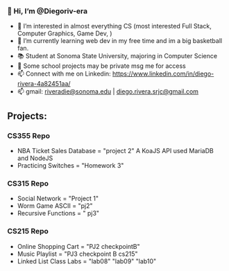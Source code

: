 ### 👋 Hi, I’m @Diegoriv-era
- 👀 I’m interested in almost everything CS (most interested Full Stack, Computer Graphics, Game Dev, )
- 🌱 I’m currently learning web dev in my free time and im a big basketball fan.
- 📚 Student at Sonoma State University, majoring in Computer Science
- 🚨 Some school projects may be private msg me for access
- 📫 Connect with me on Linkedin: https://www.linkedin.com/in/diego-rivera-4a82451aa/
- 📫 gmail: riveradie@sonoma.edu  |  diego.rivera.srjc@gmail.com

## Projects:
### CS355 Repo
- NBA Ticket Sales Database = "project 2"
  A KoaJS API used MariaDB and NodeJS
- Practicing Switches = "Homework 3"
### CS315 Repo
- Social Network = "Project 1"
- Worm Game ASCII = "pj2"
- Recursive Functions = " pj3"
### CS215 Repo
- Online Shopping Cart  = "PJ2 checkpointB"
- Music Playlist = "PJ3 checkpoint B cs215" 
- Linked List Class Labs = "lab08" "lab09" "lab10"


<!---
Diegoriv-era/Diegoriv-era is a ✨ special ✨ repository because its `README.md` (this file) appears on your GitHub profile.
You can click the Preview link to take a look at your changes.
--->
